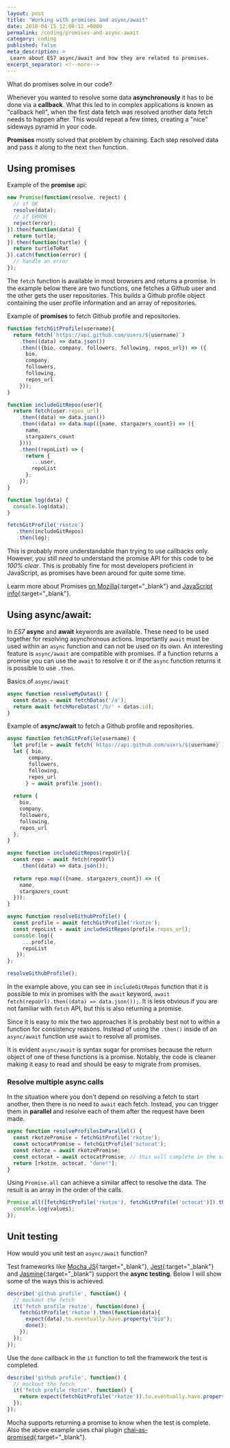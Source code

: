 ```yaml
---
layout: post
title: "Working with promises and async/await"
date: 2018-04-15 12:00:12 +0000
permalink: /coding/promises-and-async-await
category: coding
published: false
meta_description: >
 Learn about ES7 async/await and how they are related to promises.
excerpt_separator: <!--more-->
---
```


What do promises solve in our code?

Whenever you wanted to resolve some data **asynchronously** it has to be done via a **callback**. What this led to in complex applications is known as "callback hell", when the first data fetch was resolved another data fetch needs to happen after. This would repeat a few times, creating a "nice" sideways pyramid in your code.

**Promises** mostly solved that problem by chaining. Each step resolved data and pass it along to the next `then` function.

<!--more-->

## Using promises

Example of the **promise** api:

```javascript
new Promise(function(resolve, reject) {
  // if OK
  resolve(data);
  // if ERROR
  reject(error);
}).then(function(data) {
  return turtle;
}).then(function(turtle) {
  return turtleToRat
}).catch(function(error) {
  // handle an error
});
```

The `fetch` function is available in most browsers and returns a promise. In the example below there are two functions, one fetches a Github user and the other gets the user repositories. This builds a Github profile object containing the user profile information and an array of repositories.

Example of **promises** to fetch Github profile and repositories.

```javascript
function fetchGitProfile(username){
  return fetch(`https://api.github.com/users/${username}`)
    .then((data) => data.json())
    .then(({bio, company, followers, following, repos_url}) => ({
      bio,
      company,
      followers,
      following,
      repos_url
    }));
}

function includeGitRepos(user){
  return fetch(user.repos_url)
    .then((data) => data.json())
    .then((data) => data.map(({name, stargazers_count}) => ({
      name,
      stargazers_count
    })))
    .then((repoList) => {
      return {
        ...user,
        repoList
      };
    });
}

function log(data) { 
  console.log(data);
}

fetchGitProfile('rkotze')
   .then(includeGitRepos)
   .then(log);
```

This is probably more understandable than trying to use callbacks only. However, you still _need_ to understand the promise API for this code to be _100% clear_. This is probably fine for most developers proficient in JavaScript, as promises have been around for quite some time.

Learm more about Promises [on Mozilla](https://developer.mozilla.org/en-US/docs/Web/JavaScript/Reference/Global_Objects/Promise){:target="\_blank"} and [JavaScript info](https://javascript.info/promise-chaining){:target="\_blank"}.

## Using **async/await**:

In _ES7_ **async** and **await** keywords are available. These need to be used together for resolving asynchronous actions. Importantly `await` must be used within an `async` function and can not be used on its own. An interesting feature is `async/await` are compatible with promises. If a function returns a promise you can use the `await` to resolve it or if the `async` function returns it is possible to use `.then`.

Basics of `async/await`

```javascript
async function resolveMyDatas() {
  const datas = await fetchDatas('/a');
  return await fetchMoreDatas('/b/' + datas.id);
}
```

Example of **async/await** to fetch a Github profile and repositories.

```javascript
async function fetchGitProfile(username) {
  let profile = await fetch(`https://api.github.com/users/${username}`);
  let { bio, 
       company, 
       followers, 
       following, 
       repos_url 
      } = await profile.json();
  
  return {
    bio,
    company,
    followers,
    following,
    repos_url
  };
}

async function includeGitRepos(repoUrl){
  const repo = await fetch(repoUrl)
    .then((data) => data.json());
  
  return repo.map(({name, stargazers_count}) => ({
    name,
    stargazers_count
  }));
}

async function resolveGithubProfile() {
  const profile = await fetchGitProfile('rkotze');
  const repoList = await includeGitRepos(profile.repos_url);
  console.log({
     ...profile,
     repoList
   });
};

resolveGithubProfile();
```

In the example above, you can see in `includeGitRepos` function that it is possible to mix in promises with the `await` keyword, `await fetch(repoUrl).then((data) => data.json());`. It is less obvious if you are not familiar with `fetch` API, but this is also returning a promise. 

Since it is easy to mix the two approaches it is probably best not to within a function for consistency reasons. Instead of using the `.then()` inside of an `async/await` function use `await` to resolve all promises.

It is evident `async/await` is syntax sugar for promises because the return object of one of these functions is a promise. Notably, the code is cleaner making it easy to read and should be easy to migrate from promises.

### Resolve multiple async calls

In the situation where you don't depend on resolving a fetch to start another, then there is no need to `await` each fetch. Instead, you can trigger them in **parallel** and resolve each of them after the request have been made.

```javascript
async function resolveProfilesInParallel() {
  const rkotzePromise = fetchGitProfile('rkotze');
  const octocatPromise = fetchGitProfile('octocat'); 
  const rkotze = await rkotzePromise;
  const octocat = await octocatPromise; // this will complete in the same time as the one above.
  return [rkotze, octocat, "done!"];
}
```

Using `Promise.all` can achieve a similar affect to resolve the data. The result is an array in the order of the calls.

```javascript
Promise.all([fetchGitProfile('rkotze'), fetchGitProfile('octocat')]).then(function(values) {
  console.log(values);
});
```

## Unit testing

How would you unit test an `async/await` function?

Test frameworks like [Mocha JS](https://mochajs.org/){:target="\_blank"}, [Jest](https://facebook.github.io/jest/){:target="\_blank"} and [Jasmine](https://jasmine.github.io/){:target="\_blank"} support the **async testing**. Below I will show some of the ways this is achieved.

```javascript
describe('github profile', function() {
  // mockout the fetch
  it('fetch profile rkotze', function(done) {
    fetchGitProfile('rkotze').then(function(data){
      expect(data).to.eventually.have.property("bio");
      done();
    });
  });
});
```

Use the `done` callback in the `it` function to tell the framework the test is completed.

```javascript
describe('github profile', function() {
  // mockout the fetch
  it('fetch profile rkotze', function() {
    return expect(fetchGitProfile('rkotze')).to.eventually.have.property("bio");
  });
});
```

Mocha supports returning a promise to know when the test is complete. Also the above example uses chai plugin [chai-as-promised](https://github.com/domenic/chai-as-promised){:target="\_blank"}.